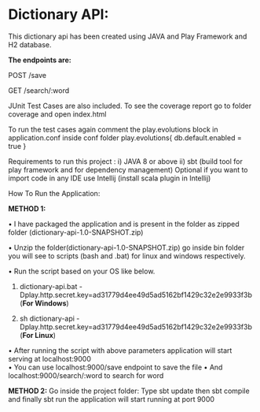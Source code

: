 # **Dictionary API:**
This dictionary api has been created using JAVA and Play Framework and H2 database.


**The endpoints are:**

POST /save

GET  /search/:word

JUnit Test Cases are also included.
To see the coverage report go to folder coverage and open index.html

To run the test cases again comment the play.evolutions block in application.conf inside conf folder
play.evolutions{
  db.default.enabled = true
}

Requirements to run this project :
i) JAVA 8 or above
ii) sbt (build tool for play framework and for dependency management)
Optional if you want to import code in any IDE use Intellij (install scala plugin in Intellij)

How To Run the Application:

**METHOD 1:**

•	I have packaged the application and is present in the folder as zipped folder (dictionary-api-1.0-SNAPSHOT.zip)

•	Unzip the folder(dictionary-api-1.0-SNAPSHOT.zip) go inside bin folder you will see to scripts (bash and .bat) for linux and windows respectively.

•	Run the script based on your OS like below.

1.	dictionary-api.bat -Dplay.http.secret.key=ad31779d4ee49d5ad5162bf1429c32e2e9933f3b (**For Windows**)

2.	sh dictionary-api -Dplay.http.secret.key=ad31779d4ee49d5ad5162bf1429c32e2e9933f3b (**For Linux**)

•	After running the script with above parameters application will start serving at localhost:9000     
•	You can use localhost:9000/save endpoint to save the file
•	And localhost:9000/search/:word to search for word                                                                                 

**METHOD 2:**
Go inside the project folder:
Type sbt update then sbt compile and finally sbt run the application will start running at port 9000
